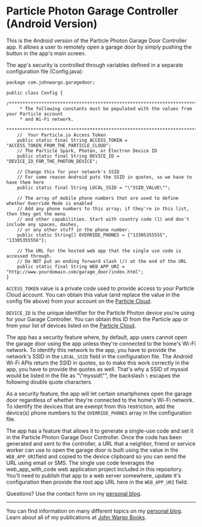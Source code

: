 Particle Photon Garage Controller (Android Version)
===================================================
This is the Android version of the Particle Photon Garage Door Controller app. It allows a user to remotely open a garage door by simply pushing the button in the app's main screen. 

The app's security is controlled through variables defined in a separate configuration file (Config.java):

	package com.johnwargo.garagedoor;
	
	public class Config {
	    /*******************************************************************************************
	     * The following constants must be populated with the values from your Particle account
	     * and Wi-Fi network.
	     *******************************************************************************************/
	    //  Your Particle.io Access Token
	    public static final String ACCESS_TOKEN = "ACCESS_TOKEN_FROM_THE_PARTICLE_CLOUD";
	    // The Particle Spark, Photon, or Electron Device ID        
	    public static final String DEVICE_ID = "DEVICE_ID_FOR_THE_PHOTON_DEVICE";
	
	    // Change this for your network's SSID
	    // For some reason Android puts the SSID in quotes, so we have to have them here
	    public static final String LOCAL_SSID = "\"SSID_VALUE\"";
	
	    // The array of mobile phone numbers that are used to define whether Override Mode is enabled
	    // Add any phone numbers to this array; if they're in this list, then they get the menu
	    // and other capabilities. Start with country code (1) and don't include any spaces, dashes,
	    // or any other stuff in the phone number.
	    public static String[] OVERRIDE_PHONES = {"13305355555", "13305355556"};
	
	    // The URL for the hosted web app that the single use code is accessed through.
	    // Do NOT put an ending forward slash (/) at the end of the URL
	    public static final String WEB_APP_URI = "http://www.yourdomain.com/garage_door/index.html";
	}


`ACCESS_TOKEN` value is a private code used to provide access to your Particle Cloud account. You can obtain this value (and replace the value in the config file above) from your account on the [Particle Cloud](http://particle.io).

`DEVICE_ID` is the unique identifier for the Particle Photon device you're using for your Garage Controller. You can obtain this ID from the Particle app or from your list of devices listed on the [Particle Cloud](http://particle.io).

The app has a security feature where, by default, app users cannot open the garage door using the app unless they're connected to the home's Wi-Fi network. To identify this network to the app, you have to provide the network's SSID in the `LOCAL_SSID` field in the configuration file. The Android Wi-Fi APIs return the SSID in quotes, so to make this work correctly in the app, you have to provide the quotes as well. That's why a SSID of myssid would be listed in the file as "\\"myssid\\"", the backslash `\` escapes the following double quote characters.

As a security feature, the app will let certain smartphones open the garage door regardless of whether they're connected to the home's Wi-Fi network. To identify the devices that are exempt from this restriction, add the device(s) phone numbers to the `OVERRIDE_PHONES` array in the configuration file.

The app has a feature that allows it to generate a single-use code and set it in the Particle Photon Garage Door Controller. Once the code has been generated and sent to the controller, a URL that a neighbor, friend or service worker can use to open the garage door is built using the value in the `WEB_APP_URI`field and copied to the device clipboard so you can send the URL using email or SMS. The single use code leverages the web_app_with_code web application project included in this repository. You'll need to publish that app to a web server somewhere, update it's configuration then provide the root app URL here in the `WEB_APP_URI` field. 

Questions? Use the contact form on my [personal blog](http://www.johnwargo.com).

***
You can find information on many different topics on my [personal blog](http://www.johnwargo.com). Learn about all of my publications at [John Wargo Books](http://www.johnwargobooks.com). 
